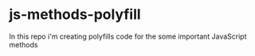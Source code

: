# js-methods-polyfill
In this repo i'm creating polyfills code for the some important JavaScript methods

